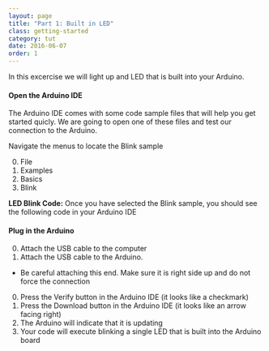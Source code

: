 ```yaml
---
layout: page
title: "Part 1: Built in LED"
class: getting-started
category: tut
date: 2016-06-07
order: 1
---
```


In this excercise we will light up and LED that is built into your
Arduino.

#### Open the Arduino IDE

The Arduino IDE comes with some code sample files that will help you get
started quicly. We are going to open one of these files and test our
connection to the Arduino.

Navigate the menus to locate the Blink sample

0. File
0. Examples
0. Basics
0. Blink

**LED Blink Code:**
Once you have selected the Blink sample, you should see the following
code in your Arduino IDE
<script src="http://gist-it.appspot.com/github/HartlandRobotics/ArduinoIntroduction/blob/master/examples/led_control.js"></script>


#### Plug in the Arduino

0. Attach the USB cable to the computer
0. Attach the USB cable to the Arduino.
  * Be careful attaching this end. Make sure it is right side up and do not force the connection
0. Press the Verify button in the Arduino IDE (it looks like a checkmark)
0. Press the Download button in the Arduino IDE (it looks like an arrow facing right)
0. The Arduino will indicate that it is updating
0. Your code will execute blinking a single LED that is built into the Arduino board
